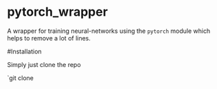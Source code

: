 # pytorch_wrapper
A wrapper for training neural-networks using the `pytorch` module which helps to remove a lot of lines.


#Installation

Simply just clone the repo

`git clone 
